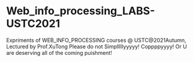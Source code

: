 # Web_info_processing_LABS-USTC2021
Expriments of WEB_INFO_PROCESSING courses @ USTC@2021Autumn, Lectured by Prof.XuTong
Please do not Simplllllyyyyy! Coppppyyyy! Or U are deserving all of the coming puishment!
